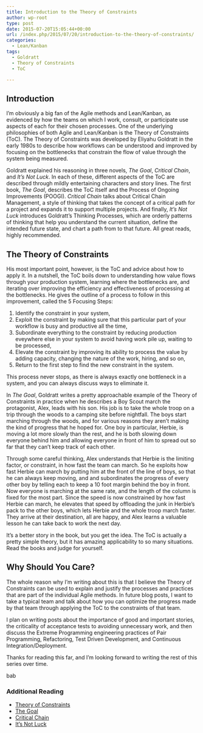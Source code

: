 ```yaml
---
title: Introduction to the Theory of Constraints
author: wp-root
type: post
date: 2015-07-20T15:05:44+00:00
url: /index.php/2015/07/20/introduction-to-the-theory-of-constraints/
categories:
  - Lean/Kanban
tags:
  - Goldratt
  - Theory of Constraints
  - ToC

---
```

## Introduction

I&#8217;m obviously a big fan of the Agile methods and Lean/Kanban, as evidenced by how the teams on which I work, consult, or participate use aspects of each for their chosen processes. One of the underlying philosophies of both Agile and Lean/Kanban is the Theory of Constraints (ToC). The Theory of Constraints was developed by Eliyahu Goldratt in the early 1980s to describe how workflows can be understood and improved by focusing on the bottlenecks that constrain the flow of value through the system being measured.

Goldratt explained his reasoning in three novels, _The Goal_, _Critical Chain_, and _It&#8217;s Not Luck_. In each of these, different aspects of the ToC are described through mildly entertaining characters and story lines. The first book, _The Goal_, describes the ToC itself and the Process of Ongoing Improvements (POOGI). _Critical Chain_ talks about Critical Chain Management, a style of thinking that takes the concept of a critical path for a project and expands it to support multiple projects. And finally, _It&#8217;s Not Luck_ introduces Goldratt&#8217;s Thinking Processes, which are orderly patterns of thinking that help you understand the current situation, define the intended future state, and chart a path from to that future. All great reads, highly recommended.

## The Theory of Constraints

His most important point, however, is the ToC and advice about how to apply it. In a nutshell, the ToC boils down to understanding how value flows through your production system, learning where the bottlenecks are, and iterating over improving the efficiency and effectiveness of processing at the bottlenecks. He gives the outline of a process to follow in this improvement, called the 5 Focusing Steps:

  1. Identify the constraint in your system,
  2. Exploit the constraint by making sure that this particular part of your workflow is busy and productive all the time,
  3. Subordinate everything to the constraint by reducing production eveywhere else in your system to avoid having work pile up, waiting to be processed,
  4. Elevate the constraint by improving its ability to process the value by adding capacity, changing the nature of the work, hiring, and so on,
  5. Return to the first step to find the new constraint in the system.

This process never stops, as there is always exactly one bottleneck in a system, and you can always discuss ways to eliminate it.

In _The Goal_, Goldratt writes a pretty approachable example of the Theory of Constraints in practice when he describes a Boy Scout march the protagonist, Alex, leads with his son. His job is to take the whole troop on a trip through the woods to a camping site before nightfall. The boys start marching through the woods, and for various reasons they aren&#8217;t making the kind of progress that he hoped for. One boy in particular, Herbie, is moving a lot more slowly than the rest, and he is both slowing down everyone behind him and allowing everyone in front of him to spread out so far that they can&#8217;t keep track of each other.

Through some careful thinking, Alex understands that Herbie is the limiting factor, or constraint, in how fast the team can march. So he exploits how fast Herbie can march by putting him at the front of the line of boys, so that he can always keep moving, and and subordinates the progress of every other boy by telling each to keep a 10 foot margin behind the boy in front. Now everyone is marching at the same rate, and the length of the column is fixed for the most part. Since the speed is now constrained by how fast Herbie can march, he elevates that speed by offloading the junk in Herbie&#8217;s pack to the other boys, which lets Herbie and the whole troop march faster. They arrive at their destination, all are happy, and Alex learns a valuable lesson he can take back to work the next day.

It&#8217;s a better story in the book, but you get the idea. The ToC is actually a pretty simple theory, but it has amazing applicability to so many situations. Read the books and judge for yourself.

## Why Should You Care?

The whole reason why I&#8217;m writing about this is that I believe the Theory of Constraints can be used to explain and justify the processes and practices that are part of the individual Agile methods. In future blog posts, I want to take a typical team and talk about how you can optimize the progress made by that team through applying the ToC to the constraints of that team.

I plan on writing posts about the importance of good and important stories, the criticality of acceptance tests to avoiding unnecessary work, and then discuss the Extreme Programming engineering practices of Pair Programming, Refactoring, Test Driven Development, and Continuous Integration/Deployment.

Thanks for reading this far, and I&#8217;m looking forward to writing the rest of this series over time.

bab

### Additional Reading

  * [Theory of Constraints][1]
  * [The Goal][2]
  * [Critical Chain][3]
  * [It&#8217;s Not Luck][4]

 [1]: http://www.leanproduction.com/theory-of-constraints.html
 [2]: http://www.amazon.com/The-Goal-Process-Ongoing-Improvement/dp/0884271951
 [3]: http://www.amazon.com/Goal-Process-Ongoing-Improvement/dp/0884271951/ref=sr_1_2_twi_2_pap?s=books&ie=UTF8&qid=1426361375&sr=1-2&keywords=critical+chain
 [4]: http://www.amazon.com/Its-Not-Luck-Eliyahu-Goldratt/dp/0884271153/ref=pd_bxgy_b_img_z